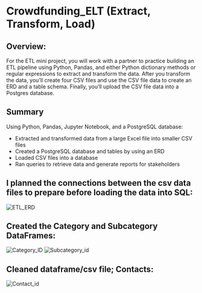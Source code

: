 # Crowdfunding_ELT (Extract, Transform, Load)
## Overview:
For the ETL mini project, you will work with a partner to practice building an ETL pipeline using Python, Pandas, and either Python dictionary methods or regular expressions to extract and transform the data. After you transform the data, you'll create four CSV files and use the CSV file data to create an ERD and a table schema. Finally, you’ll upload the CSV file data into a Postgres database.

## Summary
Using Python, Pandas, Jupyter Notebook, and a PostgreSQL database:

  - Extracted and transformed data from a large Excel file into smaller CSV files
  - Created a PostgreSQL database and tables by using an ERD
  - Loaded CSV files into a database
  - Ran queries to retrieve data and generate reports for stakeholders

## I planned the connections between the csv data files to prepare before loading the data into SQL:
![ETL_ERD](https://user-images.githubusercontent.com/116124181/214980363-793f94a5-fe2d-46e0-94c8-973789faf512.png)

## Created the Category and Subcategory DataFrames:

![Category_ID](https://user-images.githubusercontent.com/116124181/214704370-90cf3f57-4a77-4f74-8675-cf7bb765b240.png)
![Subcategory_id](https://user-images.githubusercontent.com/116124181/214704373-cf064028-449f-4e52-a003-9203c1dc8261.png)

## Cleaned dataframe/csv file; Contacts:
![Contact_id](https://user-images.githubusercontent.com/116124181/214707197-62a02d13-2105-41ea-a111-f8d63c6170f3.png)
